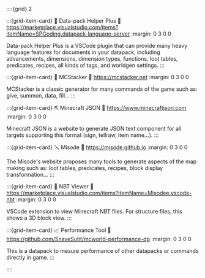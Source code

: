::::{grid} 2

:::{grid-item-card} 🔨 Data-pack Helper Plus
:link: https://marketplace.visualstudio.com/items?itemName=SPGoding.datapack-language-server
:margin: 0 3 0 0

Data-pack Helper Plus is a VSCode plugin that can provide many heavy language features for documents in your datapack, including advancements, dimensions, dimension types, functions, loot tables, predicates, recipes, all kinds of tags, and worldgen settings.
:::

:::{grid-item-card} 🔨 MCStacker
:link: https://mcstacker.net
:margin: 0 3 0 0

MCStacker is a classic generator for many commands of the game such as: give, summon, data, fill…
:::

:::{grid-item-card} ⛏️ Minecraft JSON
:link: https://www.minecraftjson.com
:margin: 0 3 0 0

Minecraft JSON is a website to generate JSON text component for all targets supporting this format (sign, tellraw, item name…).
:::

:::{grid-item-card} 🪛 Misode
:link: https://misode.github.io
:margin: 0 3 0 0

The Misode's website proposes many tools to generate aspects of the map making such as: loot tables, predicates, recipes, block display transformation…
:::

:::{grid-item-card} 🔧 NBT Viewer
:link: https://marketplace.visualstudio.com/items?itemName=Misodee.vscode-nbt
:margin: 0 3 0 0

VSCode extension to view Minecraft NBT files. For structure files, this shows a 3D block view.
:::

:::{grid-item-card} 📈 Performance Tool
:link: https://github.com/SnaveSutit/mcworld-performance-dp
:margin: 0 3 0 0

This is a datapack to mesure performance of other datapacks or commands directly in game.
:::

::::
